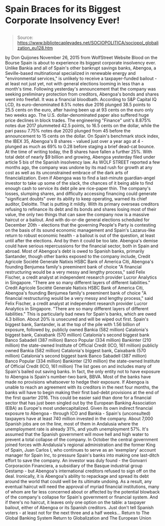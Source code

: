 # Spain Braces for its Biggest Corporate Insolvency Ever!

> Source: https://www.bibliotecapleyades.net/SOCIOPOLITICA/sociopol_globalization_eu128.htm

by Don Quijones
November 26, 2015
from WolfStreet Website
Blood on the Bourse
Spain is about to experience its biggest corporate insolvency ever.
Unlike Bankia and all of Spain's other bankrupt savings banks, Abengoa, a Seville-based multinational specialized in renewable energy and "environmental services," is unlikely to receive a taxpayer-funded bailout - at least not just yet, not with general elections looming in less than a month's time.
Following yesterday's announcement that the company was seeking preliminary protection from creditors, Abengoa's bonds and shares went into freefall. It was a financial bloodbath. According to S&P Capital IQ LCD, its euro-denominated 8.5% notes due 2016 plunged 38.5 points to 25.5 cents on the euro, after having been up at 93 cents on the euro only two weeks ago.
The U.S. dollar-denominated paper also suffered huge price declines in block trades.
The engineering "Finance" unit's 8.875% notes due 2017 plummeted 42.5 points, to 16.5 cents on the dollar, while the pari passu 7.75% notes due 2020 plunged from 45 before the announcement to 15 cents on the dollar.
On Spain's benchmark stock index, the IBEX 35, Abengoa's B shares - valued just over a year ago at 4 - plunged as much as 69% to 0.28 before staging a brief dead-cat bounce. At the time of writing today, the B shares have fallen a further 25%.
With total debt of nearly $9 billion and growing, Abengoa yesterday filed under article 5 bis of the Spanish insolvency law.
As WOLF STREET reported a few months ago, the company was undone by its mad rush for growth at any cost as well as its unconstrained embrace of the dark arts of financialization.
Even if Abengoa was to find a last-minute guardian-angel investor to take up some of the slack, the chances of it being able to find enough cash to service its debt pile are rice-paper thin.
The company's losses, slumping shares, and difficulty accessing financing could generate "significant doubts" over its ability to keep operating, warned its chief auditor, Deloitte.
That is putting it mildly. With its primary overseas creditors refusing to refinance its debt and its bonds and shares losing most of their value, the only two things that can save the company now is a massive haircut or a bailout.
And with do-or-die general elections scheduled for December 20th - elections that the governing People's Party is contesting on the basis of its sound economic management and Spain's Lazarus-like return to robust economic health - a bailout is out of the question, at least until after the elections.
And by then it could be too late.
Abengoa's demise could have serious repercussions for the financial sector, both in Spain and abroad.
Most of Abengoa's debt is owed to Spanish banks, primarily Santander, though other banks exposed to the company include,
Credit Agricole Société Generale Natixis HSBC Bank of America Citi, Abengoa's founding Benjumea family's preeminent bank of choice "A financial restructuring would be a very messy and lengthy process," said Felix Fischer, a credit analyst at independent research provider Lucror Analytics in Singapore. "There are so many different layers of different liabilities."
Credit Agricole
Société Generale
Natixis
HSBC
Bank of America
Citi, Abengoa's founding Benjumea family's preeminent bank of choice
"A financial restructuring would be a very messy and lengthy process," said Felix Fischer, a credit analyst at independent research provider Lucror Analytics in Singapore.
"There are so many different layers of different liabilities."
This is particularly bad news for Spain's banks, which are owed 4.3 billion. About 20% is unsecured and will be wiped out first.
Spain's biggest bank, Santander, is at the top of the pile with 1.56 billion of exposure, followed by,
publicly owned Bankia (582 million) Catalonia's biggest bank, Caixabank (570 million) Catalonia's second biggest bank Banco Sabadell (387 million) Banco Popular (334 million) Bankinter (210 million) the state-owned Institute of Official Credit (ICO, 161 million)
publicly owned Bankia (582 million)
Catalonia's biggest bank, Caixabank (570 million)
Catalonia's second biggest bank Banco Sabadell (387 million)
Banco Popular (334 million)
Bankinter (210 million)
the state-owned Institute of Official Credit (ICO, 161 million)
The list goes on and includes many of Spain's bailed out saving banks.
In fact, the only entity not to have exposure to Abengoa is Spain's number-two bank, BBVA. Most of the banks have made no provisions whatsoever to hedge their exposure.
If Abengoa is unable to reach an agreement with its creditors in the next four months, the banks will have to begin making their first bad-debt provisions at the end of the first quarter 2016.
This could be easier said than done for a financial sector that has just been singled out by the European Banking Association (EBA) as Europe's most undercapitalized.
Given its own indirect financial exposure to Abengoa - through ICO and Bankia - Spain's (unconsulted) taxpayers have at least 740 million invested in the company.
About 7,000 Spanish jobs are on the line, most of them in Andalusia where the unemployment rate is already 31%, and youth unemployment 57%. It's assumed that the Spanish government will move hell and high water to prevent a total collapse of the company.
In October the central government joined forces with Andalusia's regional administration and the former King of Spain, Juan Carlos I, who continues to serve as an 'exemplary' account manager for Spain Inc, to pressure Spain's banks into making one last-ditch effort to save the company.
An investor was duly found - the Gonvarri Corporación Financiera, a subsidiary of the Basque industrial group Gestamp - but Abengoa's international creditors refused to sign off on the deal.
Ironically, it is Abengoa's ability to repackage and spread its debt around the world that could well be its ultimate undoing.
As a result, any eventual haircut will need the approval of myriad financial institutions, many of whom are far less concerned about or affected by the potential blowback of the company's collapse for Spain's government or financial system.
And if there's no haircut, it leaves only one option on the table:
a taxpayer bailout, either of Abengoa or its Spanish creditors.
Just don't tell Spanish voters - at least not for the next three and a half weeks...
Return to The Global Banking System
Return to Globalization and The European Union

